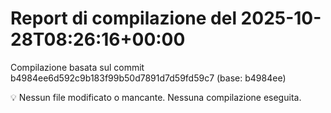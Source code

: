 # Report di compilazione del 2025-10-28T08:26:16+00:00

Compilazione basata sul commit b4984ee6d592c9b183f99b50d7891d7d59fd59c7 (base: b4984ee)

💡 Nessun file modificato o mancante. Nessuna compilazione eseguita.
